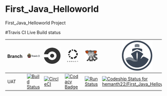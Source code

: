 # First_Java_Helloworld
First_Java_Helloworld Project

#Travis CI Live Build status


Branch|[![Travis CI logo](TravisCI.png)](https://travis-ci.org)|[![Circle CI logo](https://raw.githubusercontent.com/hemanth22/Images/master/CircleCI.png)](https://circleci.com/)|[![Codacy logo](https://raw.githubusercontent.com/hemanth22/Images/master/codacylogo.png)](https://www.codacy.com/)|[![Shippable CI logo](https://raw.githubusercontent.com/hemanth22/Images/master/shippable-logo.png)](https://www.shippable.com/)|[![Codeship logo](https://raw.githubusercontent.com/hemanth22/Images/master/codeshiplogo.png)](https://codeship.com/)|[![appveyor logo](https://raw.githubusercontent.com/hemanth22/Images/master/Appveyor_ci.png)](https://ci.appveyor.com)|[![scrutinizer ci logo](https://raw.githubusercontent.com/hemanth22/Images/master/scrutinizercilogo.png)](https://scrutinizer-ci.com/)
---|---|---|---|---|---|---|---
UAT|[![Build Status](https://travis-ci.org/hemanth22/First_Java_Helloworld.svg?branch=master)](https://travis-ci.org/hemanth22/First_Java_Helloworld)|[![CircleCI](https://circleci.com/gh/hemanth22/First_Java_Helloworld/tree/UAT.svg?style=svg)](https://circleci.com/gh/hemanth22/First_Java_Helloworld/tree/UAT)|[![Codacy Badge](https://api.codacy.com/project/badge/Grade/287e937727ee4c8a84125abcb653a054)](https://www.codacy.com/app/hemanth22hemu/First_Java_Helloworld?utm_source=github.com&amp;utm_medium=referral&amp;utm_content=hemanth22/First_Java_Helloworld&amp;utm_campaign=Badge_Grade)|[![Run Status](https://api.shippable.com/projects/5be7cdea3038210700d18b8c/badge?branch=UAT)](https://app.shippable.com/github/hemanth22/First_Java_Helloworld/dashboard)|[![Codeship Status for hemanth22/First_Java_Helloworld](https://app.codeship.com/projects/d7549b20-fee0-0136-722a-2259481eb24e/status?branch=UAT)](/projects/322709)|[![Build status](https://ci.appveyor.com/api/projects/status/5dn67bgob43ssuqq/branch/UAT?svg=true)](https://ci.appveyor.com/project/hemanth22/first-java-helloworld/branch/UAT)|[![Build Status](https://scrutinizer-ci.com/g/hemanth22/First_Java_Helloworld/badges/build.png?b=UAT)](https://scrutinizer-ci.com/g/hemanth22/First_Java_Helloworld/build-status/UAT)

